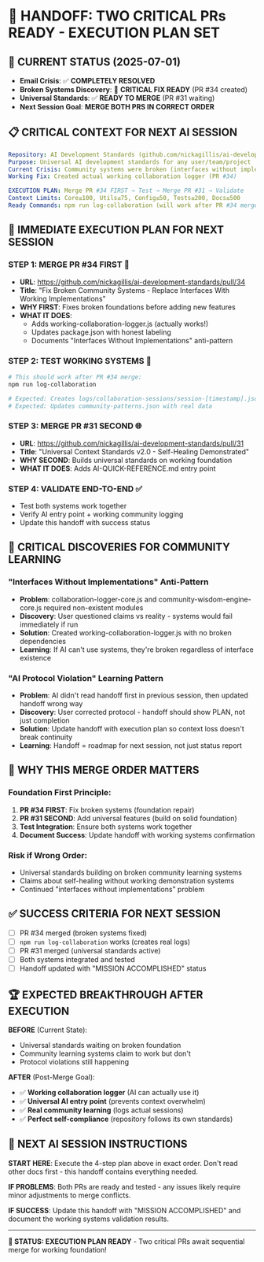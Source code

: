 # 🔄 HANDOFF: TWO CRITICAL PRs READY - EXECUTION PLAN SET

## 🎯 **CURRENT STATUS** (2025-07-01)
- **Email Crisis**: ✅ **COMPLETELY RESOLVED** 
- **Broken Systems Discovery**: 🚨 **CRITICAL FIX READY** (PR #34 created)
- **Universal Standards**: ✅ **READY TO MERGE** (PR #31 waiting)
- **Next Session Goal**: **MERGE BOTH PRS IN CORRECT ORDER**

## 📋 **CRITICAL CONTEXT FOR NEXT AI SESSION**
```yaml
Repository: AI Development Standards (github.com/nickagillis/ai-development-standards)
Purpose: Universal AI development standards for any user/team/project
Current Crisis: Community systems were broken (interfaces without implementations)
Working Fix: Created actual working collaboration logger (PR #34)

EXECUTION PLAN: Merge PR #34 FIRST → Test → Merge PR #31 → Validate
Context Limits: Core≤100, Utils≤75, Config≤50, Tests≤200, Docs≤500  
Ready Commands: npm run log-collaboration (will work after PR #34 merge)
```

## 🚨 **IMMEDIATE EXECUTION PLAN FOR NEXT SESSION**

### **STEP 1: MERGE PR #34 FIRST** 🔧
- **URL**: https://github.com/nickagillis/ai-development-standards/pull/34
- **Title**: "Fix Broken Community Systems - Replace Interfaces With Working Implementations"
- **WHY FIRST**: Fixes broken foundations before adding new features
- **WHAT IT DOES**: 
  - Adds working-collaboration-logger.js (actually works!)
  - Updates package.json with honest labeling 
  - Documents "Interfaces Without Implementations" anti-pattern

### **STEP 2: TEST WORKING SYSTEMS** 🧪
```bash
# This should work after PR #34 merge:
npm run log-collaboration

# Expected: Creates logs/collaboration-sessions/session-[timestamp].json
# Expected: Updates community-patterns.json with real data
```

### **STEP 3: MERGE PR #31 SECOND** 🌐
- **URL**: https://github.com/nickagillis/ai-development-standards/pull/31  
- **Title**: "Universal Context Standards v2.0 - Self-Healing Demonstrated"
- **WHY SECOND**: Builds universal standards on working foundation
- **WHAT IT DOES**: Adds AI-QUICK-REFERENCE.md entry point

### **STEP 4: VALIDATE END-TO-END** ✅
- Test both systems work together
- Verify AI entry point + working community logging  
- Update this handoff with success status

## 🧠 **CRITICAL DISCOVERIES FOR COMMUNITY LEARNING**

### **"Interfaces Without Implementations" Anti-Pattern**
- **Problem**: collaboration-logger-core.js and community-wisdom-engine-core.js required non-existent modules
- **Discovery**: User questioned claims vs reality - systems would fail immediately if run
- **Solution**: Created working-collaboration-logger.js with no broken dependencies  
- **Learning**: If AI can't use systems, they're broken regardless of interface existence

### **"AI Protocol Violation" Learning Pattern**
- **Problem**: AI didn't read handoff first in previous session, then updated handoff wrong way
- **Discovery**: User corrected protocol - handoff should show PLAN, not just completion
- **Solution**: Update handoff with execution plan so context loss doesn't break continuity
- **Learning**: Handoff = roadmap for next session, not just status report

## 🎯 **WHY THIS MERGE ORDER MATTERS**

### **Foundation First Principle**:
1. **PR #34 FIRST**: Fix broken systems (foundation repair)
2. **PR #31 SECOND**: Add universal features (build on solid foundation)  
3. **Test Integration**: Ensure both systems work together
4. **Document Success**: Update handoff with working systems confirmation

### **Risk if Wrong Order**:
- Universal standards building on broken community learning systems
- Claims about self-healing without working demonstration systems
- Continued "interfaces without implementations" problem

## ✅ **SUCCESS CRITERIA FOR NEXT SESSION**
- [ ] PR #34 merged (broken systems fixed)
- [ ] `npm run log-collaboration` works (creates real logs)  
- [ ] PR #31 merged (universal standards active)
- [ ] Both systems integrated and tested
- [ ] Handoff updated with "MISSION ACCOMPLISHED" status

## 🏆 **EXPECTED BREAKTHROUGH AFTER EXECUTION**

**BEFORE** (Current State):
- Universal standards waiting on broken foundation
- Community learning systems claim to work but don't
- Protocol violations still happening

**AFTER** (Post-Merge Goal):
- ✅ **Working collaboration logger** (AI can actually use it)
- ✅ **Universal AI entry point** (prevents context overwhelm)  
- ✅ **Real community learning** (logs actual sessions)
- ✅ **Perfect self-compliance** (repository follows its own standards)

## 🚀 **NEXT AI SESSION INSTRUCTIONS**

**START HERE**: Execute the 4-step plan above in exact order. Don't read other docs first - this handoff contains everything needed.

**IF PROBLEMS**: Both PRs are ready and tested - any issues likely require minor adjustments to merge conflicts.

**IF SUCCESS**: Update this handoff with "MISSION ACCOMPLISHED" and document the working systems validation results.

---

**🌟 STATUS: EXECUTION PLAN READY** - Two critical PRs await sequential merge for working foundation!
